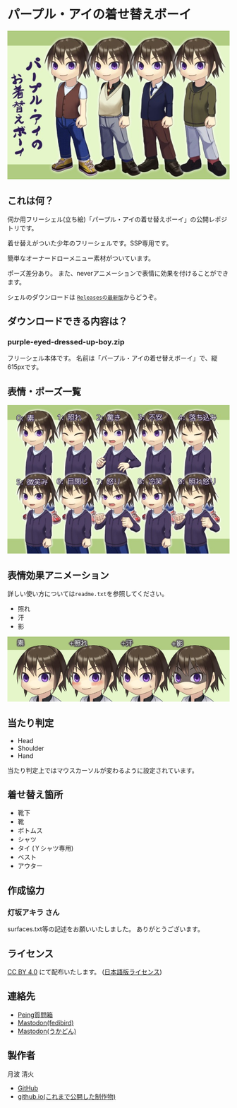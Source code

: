 # パープル・アイの着せ替えボーイ

![シェル「パープル・アイの着せ替えボーイ」のプレビュー画像。紫色の瞳をした少年の立ち絵の紹介。](doc/pr.jpg)

## これは何？

伺か用フリーシェル(立ち絵)「パープル・アイの着せ替えボーイ」の公開レポジトリです。

着せ替えがついた少年のフリーシェルです。SSP専用です。

簡単なオーナードローメニュー素材がついています。

ポーズ差分あり。
また、neverアニメーションで表情に効果を付けることができます。

シェルのダウンロードは
[`Releasesの最新版`](https://github.com/tukinami/purple-eyed-dressed-up-boy/releases/latest)からどうぞ。

## ダウンロードできる内容は？

### purple-eyed-dressed-up-boy.zip

フリーシェル本体です。
名前は「パープル・アイの着せ替えボーイ」で、縦615pxです。

## 表情・ポーズ一覧

![「パープル・アイの着せ替えボーイ」の表情・ポーズ一覧。0: 素, 1: 照れ, 2: 驚き, 3: 不安, 4: 落ち込み, 5: 微笑み, 6: 目閉じ, 7: 怒り, 8: 冷笑, 9: 照れ怒り](doc/presentation.jpg)

## 表情効果アニメーション

詳しい使い方については`readme.txt`を参照してください。

- 照れ
- 汗
- 影

![「パープル・アイの着せ替えボーイ」の表情効果一覧。素の表情に、「照れ」「汗」「影」の効果をつけた画像](doc/effect.jpg)

## 当たり判定

- Head
- Shoulder
- Hand

当たり判定上ではマウスカーソルが変わるように設定されています。

## 着せ替え箇所

- 靴下
- 靴
- ボトムス
- シャツ
- タイ (Ｙシャツ専用)
- ベスト
- アウター

## 作成協力

### 灯坂アキラ さん

surfaces.txt等の記述をお願いいたしました。
ありがとうございます。

## ライセンス

[CC BY 4.0](https://creativecommons.org/licenses/by/4.0/) にて配布いたします。
([日本語版ライセンス](https://creativecommons.org/licenses/by/4.0/deed.ja))

## 連絡先

- [Peing質問箱](https://peing.net/ja/tukinami_seika)
- [Mastodon(fedibird)](https://fedibird.com/@tukinami_seika)
- [Mastodon(うかどん)](https://ukadon.shillest.net/@tukinami_seika)

## 製作者

月波 清火

- [GitHub](https://github.com/tukinami)
- [github.io(これまで公開した制作物)](https://tukinami.github.io)
